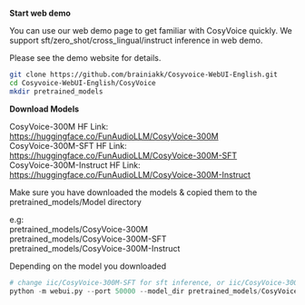 **Start web demo**

You can use our web demo page to get familiar with CosyVoice quickly.
We support sft/zero_shot/cross_lingual/instruct inference in web demo.

Please see the demo website for details.
``` bash
git clone https://github.com/brainiakk/Cosyvoice-WebUI-English.git
cd Cosyvoice-WebUI-English/CosyVoice
mkdir pretrained_models
```
**Download Models**

CosyVoice-300M HF Link: https://huggingface.co/FunAudioLLM/CosyVoice-300M <br/>
CosyVoice-300M-SFT HF Link: https://huggingface.co/FunAudioLLM/CosyVoice-300M-SFT <br/>
CosyVoice-300M-Instruct HF Link: https://huggingface.co/FunAudioLLM/CosyVoice-300M-Instruct <br/>

Make sure you have downloaded the models & copied them to the pretrained_models/Model directory

e.g:<br/>
pretrained_models/CosyVoice-300M<br/>
pretrained_models/CosyVoice-300M-SFT<br/>
pretrained_models/CosyVoice-300M-Instruct

Depending on the model you downloaded

``` python
# change iic/CosyVoice-300M-SFT for sft inference, or iic/CosyVoice-300M-Instruct for instruct inference
python -m webui.py --port 50000 --model_dir pretrained_models/CosyVoice-300M
```
